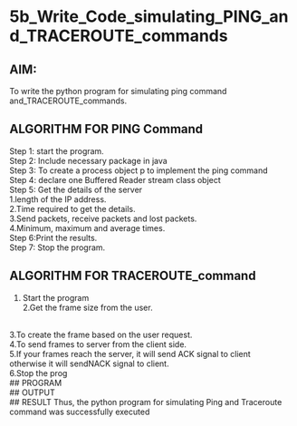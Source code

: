 # 5b_Write_Code_simulating_PING_and_TRACEROUTE_commands
## AIM:
To write the python program for simulating ping command and_TRACEROUTE_commands.
## ALGORITHM FOR PING Command
Step 1: start the program.
<BR>
Step 2: Include necessary package in java 
<BR>
Step 3: To create a process object p to implement the ping command
<BR>
Step 4: declare one Buffered Reader stream class object
<BR>
Step 5: Get the details of the server
<BR>
 1.length of the IP address.
 <BR>
 2.Time required to get the details.
 <BR>
 3.Send packets, receive packets and lost packets.
 <BR>
 4.Minimum, maximum and average times.
 <BR>
Step 6:Print the results.
<BR>
Step 7: Stop the program.
<BR>
## ALGORITHM FOR TRACEROUTE_command
1. Start the program <BR>
2.Get the frame size from the user.
<BR>
3.To create the frame based on the user request.
<BR>
4.To send frames to server from the client side.
<BR>
5.If your frames reach the server, it will send ACK signal to client
<BR>
otherwise it will sendNACK signal to client.
<BR>
6.Stop the prog
<BR>
## PROGRAM
<BR>
## OUTPUT
<BR>
## RESULT
Thus, the python program for simulating Ping and Traceroute command was successfully executed
